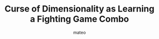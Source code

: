 ---
title: Curse of Dimensionality as Learning a Fighting Game Combo
author: mateo
Definition: The Curse of Dimensionality refers to the various challenges and complications that arise when analyzing and organizing data in high-dimensional spaces (often hundreds or thousands of dimensions). In the realm of machine learning, it's crucial to understand this concept because as the number of features or dimensions in a dataset increases, the amount of data we need to generalize accurately grows exponentially.
Description: The curse of dimensionality is like trying to learn combo moves in a fighting game. When the combo requires too many inputs, it becomes harder to execute.
OriginSource: "Human plus ChatGPT 4o"
Mapping:
  "dimensions": "input combinations"
  "patterns in data": "player moves"
ExpertRating: Bad
---
